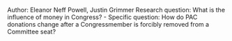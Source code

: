 Author: Eleanor Neff Powell, Justin Grimmer
Research question: What is the influence of money in Congress?
	- Specific question: How do PAC donations change after a Congressmember is forcibly removed from a Committee seat?